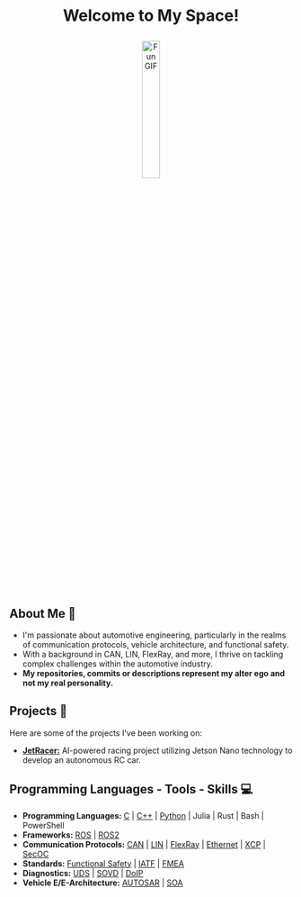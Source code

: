 # <p align="center">Welcome to My Space!</p>

<div align="center">
<img src="https://i.kym-cdn.com/photos/images/original/002/737/966/044.gif" alt="Fun GIF" width="25%">
</div>

## About Me 💭

- I'm passionate about automotive engineering, particularly in the realms of communication protocols, vehicle architecture, and functional safety.
- With a background in CAN, LIN, FlexRay, and more, I thrive on tackling complex challenges within the automotive industry.
- **My repositories, commits or descriptions represent my alter ego and not my real personality.**

## Projects 🚀

Here are some of the projects I've been working on:

- **[JetRacer:](https://github.com/KefitzatHaderech/JetRacer-ROS)** AI-powered racing project utilizing Jetson Nano technology to develop an autonomous RC car.

## Programming Languages - Tools - Skills 💻

- **Programming Languages:** [C](https://github.com/KefitzatHaderech/C) | [C++](https://github.com/KefitzatHaderech/CPP) | [Python](https://github.com/KefitzatHaderech/Python) | Julia | Rust | Bash | PowerShell
- **Frameworks:** [ROS](https://github.com/KefitzatHaderech/ROS) | [ROS2](https://github.com/KefitzatHaderech/ROS2)
- **Communication Protocols:** [CAN](https://github.com/KefitzatHaderech/CAN) | [LIN](https://github.com/KefitzatHaderech/LIN) | [FlexRay](https://github.com/KefitzatHaderech/FLEXRAY) | [Ethernet](https://github.com/KefitzatHaderech/ETHERNET) | [XCP](https://github.com/KefitzatHaderech/XCP) | [SecOC](https://github.com/KefitzatHaderech/SecOC)
- **Standards:** [Functional Safety](https://github.com/KefitzatHaderech/FuSi) | [IATF](https://github.com/KefitzatHaderech/IATF) | [FMEA](https://github.com/KefitzatHaderech/FMEA)
- **Diagnostics:** [UDS](https://github.com/KefitzatHaderech/UDS) | [SOVD](https://github.com/KefitzatHaderech/SOVD) | [DoIP](https://github.com/KefitzatHaderech/DoIP)
- **Vehicle E/E-Architecture:** [AUTOSAR](https://github.com/KefitzatHaderech/AUTOSAR) | [SOA](https://github.com/KefitzatHaderech/SOA)
